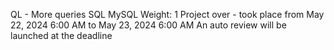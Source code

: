 QL - More queries
SQL
MySQL
 Weight: 1
 Project over - took place from May 22, 2024 6:00 AM to May 23, 2024 6:00 AM
 An auto review will be launched at the deadline
